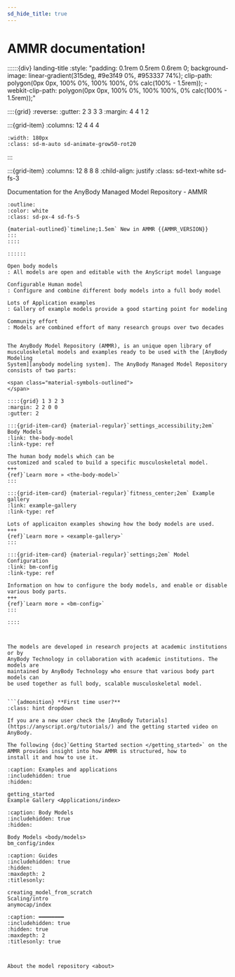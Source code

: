 ```yaml
---
sd_hide_title: true
---
```


# AMMR documentation!

::::::{div} landing-title
:style: "padding: 0.1rem 0.5rem 0.6rem 0; background-image: linear-gradient(315deg, #9e3f49 0%, #953337 74%); clip-path: polygon(0px 0px, 100% 0%, 100% 100%, 0% calc(100% - 1.5rem)); -webkit-clip-path: polygon(0px 0px, 100% 0%, 100% 100%, 0% calc(100% - 1.5rem));"

::::{grid}
:reverse:
:gutter: 2 3 3 3
:margin: 4 4 1 2

:::{grid-item}
:columns: 12 4 4 4

```{image} ./_static/ammr_bodyparts2.png
:width: 180px
:class: sd-m-auto sd-animate-grow50-rot20
```
:::

:::{grid-item}
:columns: 12 8 8 8
:child-align: justify
:class: sd-text-white sd-fs-3

Documentation for the AnyBody Managed Model Repository - AMMR

```{button-link} ./changelog.html#linkcheck_ignore
:outline:
:color: white
:class: sd-px-4 sd-fs-5

{material-outlined}`timeline;1.5em` New in AMMR {{AMMR_VERSION}}
:::
::::

::::::

Open body models
: All models are open and editable with the AnyScript model language

Configurable Human model
: Configure and combine different body models into a full body model

Lots of Application examples
: Gallery of example models provide a good starting point for modeling

Community effort
: Models are combined effort of many research groups over two decades


The AnyBody Model Repository (AMMR), is an unique open library of
musculoskeletal models and examples ready to be used with the [AnyBody Modeling
System][anybody modeling system]. The AnyBody Managed Model Repository consists of two parts:

<span class="material-symbols-outlined">
</span>

::::{grid} 1 3 2 3
:margin: 2 2 0 0
:gutter: 2

:::{grid-item-card} {material-regular}`settings_accessibility;2em` Body Models
:link: the-body-model
:link-type: ref

The human body models which can be 
customized and scaled to build a specific musculoskeletal model.
+++
{ref}`Learn more » <the-body-model>`
:::

:::{grid-item-card} {material-regular}`fitness_center;2em` Example gallery
:link: example-gallery
:link-type: ref

Lots of applicaiton examples showing how the body models are used.
+++
{ref}`Learn more » <example-gallery>`
:::

:::{grid-item-card} {material-regular}`settings;2em` Model Configuration
:link: bm-config
:link-type: ref

Information on how to configure the body models, and enable or disable various body parts.
+++
{ref}`Learn more » <bm-config>`
:::

::::



The models are developed in research projects at academic institutions or by
AnyBody Technology in collaboration with academic institutions. The models are
maintained by AnyBody Technology who ensure that various body part models can
be used together as full body, scalable musculoskeletal model.


```{admonition} **First time user?**
:class: hint dropdown

If you are a new user check the [AnyBody Tutorials](https://anyscript.org/tutorials/) and the getting started video on AnyBody.

The following {doc}`Getting Started section </getting_started>` on the AMMR provides insight into how AMMR is structured, how to
install it and how to use it.
```

[anybody modeling system]: https://www.anybodytech.com/software/anybodymodelingsystem/



```{toctree}
:caption: Examples and applications
:includehidden: true
:hidden:

getting_started
Example Gallery <Applications/index>

```


```{toctree}
:caption: Body Models
:includehidden: true
:hidden:

Body Models <body/models>
bm_config/index

```




```{toctree}
:caption: Guides
:includehidden: true
:hidden:
:maxdepth: 2
:titlesonly:

creating_model_from_scratch
Scaling/intro
anymocap/index

```


```{toctree}
:caption: ━━━━━━━━
:includehidden: true
:hidden: true
:maxdepth: 2
:titlesonly: true



About the model repository <about>

```